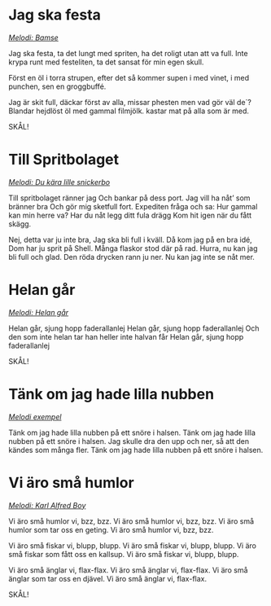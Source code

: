 # Jag ska festa

[*Melodi: Bamse*](https://open.spotify.com/track/24ybyzjMiQopqX0t3mB4yG?si=ca0bfe38d87d4f2b)

Jag ska festa,
ta det lungt med spriten,
ha det roligt utan att va full.
Inte krypa runt med festeliten,
ta det sansat för min egen skull.

Först en öl i torra strupen,
efter det så kommer supen
i med vinet, i med punchen,
sen en groggbuffé.

Jag är skit full, däckar först av alla,
missar phesten men vad gör väl de´?
Blandar hejdlöst öl med gammal filmjölk.
kastar mat på alla som är med.

SKÅL!

# Till Spritbolaget

[*Melodi: Du kära lille snickerbo*](https://open.spotify.com/track/4ITwqqLn7T7eC2FqnpnUS8?si=395220d4109f4163)

Till spritbolaget ränner jag
Och bankar på dess port.
Jag vill ha nåt’ som bränner bra
Och gör mig sketfull fort.
Expediten fråga och sa:
Hur gammal kan min herre va?
Har du nåt legg  ditt fula drägg
Kom hit igen när du fått skägg.

Nej, detta var ju inte bra,
Jag ska bli full i kväll.
Då kom jag på en bra idé,
Dom har ju sprit på Shell.
Många flaskor stod där på rad.
Hurra, nu kan jag bli full och glad.
Den röda drycken rann ju ner.
Nu kan jag inte se nåt mer.



# Helan går

[*Melodi: Helan går*](https://open.spotify.com/track/1PX4RwuBigsnAi62a4Lt59?si=afc91d8437144d17)

Helan går, sjung hopp faderallanlej
Helan går, sjung hopp faderallanlej
Och den som inte helan tar
han heller inte halvan får
Helan går, sjung hopp faderallanlej
 
SKÅL!

# Tänk om jag hade lilla nubben

[*Melodi exempel*](https://open.spotify.com/track/1xfzCvyA6Oix8Zgf73a94g?si=c97b908fba9d4cd3)

Tänk om jag hade lilla nubben på ett snöre i halsen.
Tänk om jag hade lilla nubben på ett snöre i halsen.
Jag skulle dra den upp och ner,
så att den kändes som många fler.
Tänk om jag hade lilla nubben på ett snöre i halsen.

# Vi äro små humlor

[*Melodi: Karl Alfred Boy*](https://open.spotify.com/track/1L8HRIIuaMoI6C5tJpNWxf?si=91d12ef7699d412f)

Vi äro små humlor vi, bzz, bzz.
Vi äro små humlor vi, bzz, bzz.
Vi äro små humlor som tar oss en geting.
Vi äro små humlor vi, bzz, bzz.

Vi äro små fiskar vi, blupp, blupp.
Vi äro små fiskar vi, blupp, blupp.
Vi äro små fiskar som fått oss en kallsup.
Vi äro små fiskar vi, blupp, blupp.

Vi äro små änglar vi, flax-flax.
Vi äro små änglar vi, flax-flax.
Vi äro små änglar som tar oss en djävel.
Vi äro små änglar vi, flax-flax.

SKÅL!